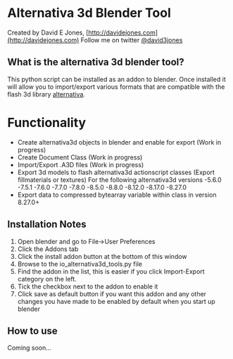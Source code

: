 Alternativa 3d Blender Tool
===========================

Created by David E Jones, [http://davidejones.com](http://davidejones.com)
Follow me on twitter [@david3jones](https://twitter.com/david3jones)

What is the alternativa 3d blender tool?
----------------------------------------

This python script can be installed as an addon to blender. Once installed it will allow you to import/export various formats that are compatible with the flash 3d library [alternativa](http://alternativaplatform.com/en/).

# Functionality

- Create alternativa3d objects in blender and enable for export (Work in progress)
- Create Document Class (Work in progress)
- Import/Export .A3D files (Work in progress)
- Export 3d models to flash alternativa3d actionscript classes (Export fillmaterials or textures)
  For the following alternativa3d versions
	-5.6.0
	-7.5.1
	-7.6.0
	-7.7.0
	-7.8.0
	-8.5.0
	-8.8.0
	-8.12.0
	-8.17.0
	-8.27.0
- Export data to compressed bytearray variable within class in version 8.27.0+

Installation Notes
------------------

1. Open blender and go to File->User Preferences
2. Click the Addons tab
3. Click the install addon button at the bottom of this window
4. Browse to the io_alternativa3d_tools.py file
5. Find the addon in the list, this is easier if you click Import-Export category on the left.
6. Tick the checkbox next to the addon to enable it
7. Click save as default button if you want this addon and any other changes you have made to be enabled by default when you start up blender

How to use
----------

Coming soon...
